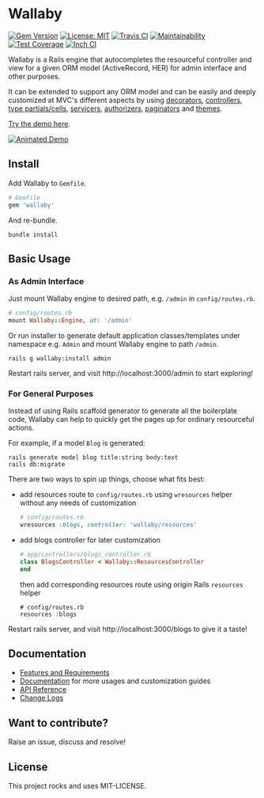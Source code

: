 # Wallaby

[![Gem Version](https://badge.fury.io/rb/wallaby.svg)](https://badge.fury.io/rb/wallaby)
[![License: MIT](https://img.shields.io/badge/License-MIT-yellow.svg)](https://opensource.org/licenses/MIT)
[![Travis CI](https://travis-ci.org/wallaby-rails/wallaby.svg?branch=master)](https://travis-ci.org/wallaby-rails/wallaby)
[![Maintainability](https://api.codeclimate.com/v1/badges/2abd1165bdae523dd2e1/maintainability)](https://codeclimate.com/github/wallaby-rails/wallaby/maintainability)
[![Test Coverage](https://api.codeclimate.com/v1/badges/2abd1165bdae523dd2e1/test_coverage)](https://codeclimate.com/github/wallaby-rails/wallaby/test_coverage)
[![Inch CI](https://inch-ci.org/github/wallaby-rails/wallaby.svg?branch=master)](https://inch-ci.org/github/wallaby-rails/wallaby)

Wallaby is a Rails engine that autocompletes the resourceful controller and view for a given ORM model (ActiveRecord, HER) for admin interface and other purposes.

It can be extended to support any ORM model and can be easily and deeply customized at MVC's different aspects by using [decorators](docs/decorator.md), [controllers](docs/controllers.md), [type partials/cells](docs/view.md), [servicers](docs/servicer.md), [authorizers](docs/authorizer.md), [paginators](docs/paginator.md) and [themes](docs/theme.md).

[Try the demo here](https://wallaby-demo.herokuapp.com/admin/).

[![Animated Demo](https://raw.githubusercontent.com/wallaby-rails/wallaby/master/docs/demo-animated.gif)](https://raw.githubusercontent.com/wallaby-rails/wallaby/master/docs/demo-animated.gif)

## Install

Add Wallaby to `Gemfile`.

```ruby
# Gemfile
gem 'wallaby'
```

And re-bundle.

```shell
bundle install
```

## Basic Usage

### As Admin Interface

Just mount Wallaby engine to desired path, e.g. `/admin` in `config/routes.rb`.

```ruby
# config/routes.rb
mount Wallaby::Engine, at: '/admin'
```

Or run installer to generate default application classes/templates under namespace e.g. `Admin` and mount Wallaby engine to path `/admin`.

```shell
rails g wallaby:install admin
```

Restart rails server, and visit http://localhost:3000/admin to start exploring!

### For General Purposes

Instead of using Rails scaffold generator to generate all the boilerplate code, Wallaby can help to quickly get the pages up for ordinary resourceful actions.

For example, if a model `Blog` is generated:

```shell
rails generate model blog title:string body:text
rails db:migrate
```

There are two ways to spin up things, choose what fits best:

- add resources route to `config/routes.rb` using `wresources` helper without any needs of customization

  ```ruby
  # config/routes.rb
  wresources :blogs, controller: 'wallaby/resources'
  ```

- add blogs controller for later customization

  ```ruby
  # app/controllers/blogs_controller.rb
  class BlogsController < Wallaby::ResourcesController
  end
  ```

  then add corresponding resources route using origin Rails `resources` helper

  ```
  # config/routes.rb
  resources :blogs
  ```

Restart rails server, and visit http://localhost:3000/blogs to give it a taste!

## Documentation

- [Features and Requirements](docs/features.md)
- [Documentation](docs/README.md) for more usages and customization guides
- [API Reference](https://www.rubydoc.info/gems/wallaby)
- [Change Logs](CHANGELOG.md)

## Want to contribute?

Raise an issue, discuss and resolve!

## License

This project rocks and uses MIT-LICENSE.
